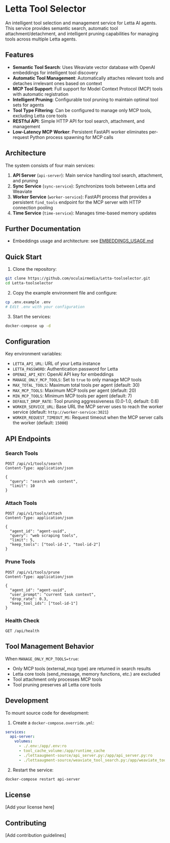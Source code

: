 # Letta Tool Selector

An intelligent tool selection and management service for Letta AI agents. This service provides semantic search, automatic tool attachment/detachment, and intelligent pruning capabilities for managing tools across multiple Letta agents.

## Features

- **Semantic Tool Search**: Uses Weaviate vector database with OpenAI embeddings for intelligent tool discovery
- **Automatic Tool Management**: Automatically attaches relevant tools and detaches irrelevant ones based on context
- **MCP Tool Support**: Full support for Model Context Protocol (MCP) tools with automatic registration
- **Intelligent Pruning**: Configurable tool pruning to maintain optimal tool sets for agents
- **Tool Type Filtering**: Can be configured to manage only MCP tools, excluding Letta core tools
- **RESTful API**: Simple HTTP API for tool search, attachment, and management
- **Low-Latency MCP Worker**: Persistent FastAPI worker eliminates per-request Python process spawning for MCP calls

## Architecture

The system consists of four main services:

1. **API Server** (`api-server`): Main service handling tool search, attachment, and pruning
2. **Sync Service** (`sync-service`): Synchronizes tools between Letta and Weaviate
3. **Worker Service** (`worker-service`): FastAPI process that provides a persistent `find_tools` endpoint for the MCP server with HTTP connection pooling
4. **Time Service** (`time-service`): Manages time-based memory updates


## Further Documentation

- Embeddings usage and architecture: see [EMBEDDINGS_USAGE.md](./EMBEDDINGS_USAGE.md)

## Quick Start

1. Clone the repository:
```bash
git clone https://github.com/oculairmedia/Letta-toolselector.git
cd Letta-toolselector
```

2. Copy the example environment file and configure:
```bash
cp .env.example .env
# Edit .env with your configuration
```

3. Start the services:
```bash
docker-compose up -d
```

## Configuration

Key environment variables:

- `LETTA_API_URL`: URL of your Letta instance
- `LETTA_PASSWORD`: Authentication password for Letta
- `OPENAI_API_KEY`: OpenAI API key for embeddings
- `MANAGE_ONLY_MCP_TOOLS`: Set to `true` to only manage MCP tools
- `MAX_TOTAL_TOOLS`: Maximum total tools per agent (default: 30)
- `MAX_MCP_TOOLS`: Maximum MCP tools per agent (default: 20)
- `MIN_MCP_TOOLS`: Minimum MCP tools per agent (default: 7)
- `DEFAULT_DROP_RATE`: Tool pruning aggressiveness (0.0-1.0, default: 0.6)
- `WORKER_SERVICE_URL`: Base URL the MCP server uses to reach the worker service (default: `http://worker-service:3021`)
- `WORKER_REQUEST_TIMEOUT_MS`: Request timeout when the MCP server calls the worker (default: `15000`)

## API Endpoints

### Search Tools
```http
POST /api/v1/tools/search
Content-Type: application/json

{
  "query": "search web content",
  "limit": 10
}
```

### Attach Tools
```http
POST /api/v1/tools/attach
Content-Type: application/json

{
  "agent_id": "agent-uuid",
  "query": "web scraping tools",
  "limit": 5,
  "keep_tools": ["tool-id-1", "tool-id-2"]
}
```

### Prune Tools
```http
POST /api/v1/tools/prune
Content-Type: application/json

{
  "agent_id": "agent-uuid",
  "user_prompt": "current task context",
  "drop_rate": 0.3,
  "keep_tool_ids": ["tool-id-1"]
}
```

### Health Check
```http
GET /api/health
```

## Tool Management Behavior

When `MANAGE_ONLY_MCP_TOOLS=true`:
- Only MCP tools (external_mcp type) are returned in search results
- Letta core tools (send_message, memory functions, etc.) are excluded
- Tool attachment only processes MCP tools
- Tool pruning preserves all Letta core tools

## Development

To mount source code for development:

1. Create a `docker-compose.override.yml`:
```yaml
services:
  api-server:
    volumes:
      - ./.env:/app/.env:ro
      - tool_cache_volume:/app/runtime_cache
      - ./lettaaugment-source/api_server.py:/app/api_server.py:ro
      - ./lettaaugment-source/weaviate_tool_search.py:/app/weaviate_tool_search.py:ro
```

2. Restart the service:
```bash
docker-compose restart api-server
```

## License

[Add your license here]

## Contributing

[Add contribution guidelines]
